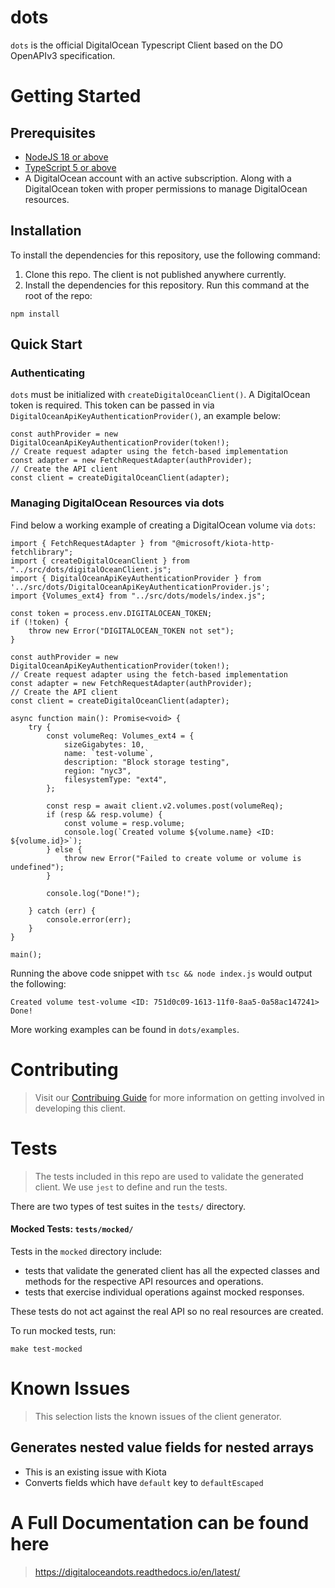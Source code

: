 # dots
`dots` is the official DigitalOcean Typescript Client based on the DO OpenAPIv3 specification. 

# Getting Started
## Prerequisites 
- [NodeJS 18 or above](https://nodejs.org/en/)
- [TypeScript 5 or above](https://www.typescriptlang.org/)
- A DigitalOcean account with an active subscription. Along with a DigitalOcean token with proper permissions to manage DigitalOcean resources.

## Installation

To install the dependencies for this repository, use the following command:

1. Clone this repo. The client is not published anywhere currently. 
2. Install the dependencies for this repository. Run this command at the root of the repo:
```
npm install
```

## Quick Start
### Authenticating 
`dots` must be initialized with `createDigitalOceanClient()`. A DigitalOcean token is required. This token can be passed in via `DigitalOceanApiKeyAuthenticationProvider()`, an example below:
```
const authProvider = new DigitalOceanApiKeyAuthenticationProvider(token!);
// Create request adapter using the fetch-based implementation
const adapter = new FetchRequestAdapter(authProvider);
// Create the API client
const client = createDigitalOceanClient(adapter);
```

### Managing DigitalOcean Resources via dots
Find below a working example of creating a DigitalOcean volume via `dots`:
```
import { FetchRequestAdapter } from "@microsoft/kiota-http-fetchlibrary";
import { createDigitalOceanClient } from "../src/dots/digitalOceanClient.js";
import { DigitalOceanApiKeyAuthenticationProvider } from '../src/dots/DigitalOceanApiKeyAuthenticationProvider.js';
import {Volumes_ext4} from "../src/dots/models/index.js";

const token = process.env.DIGITALOCEAN_TOKEN;
if (!token) {
    throw new Error("DIGITALOCEAN_TOKEN not set");
}

const authProvider = new DigitalOceanApiKeyAuthenticationProvider(token!);
// Create request adapter using the fetch-based implementation
const adapter = new FetchRequestAdapter(authProvider);
// Create the API client
const client = createDigitalOceanClient(adapter);

async function main(): Promise<void> {
    try {
        const volumeReq: Volumes_ext4 = {
            sizeGigabytes: 10,
            name: `test-volume`,
            description: "Block storage testing",
            region: "nyc3",
            filesystemType: "ext4",
        };

        const resp = await client.v2.volumes.post(volumeReq);
        if (resp && resp.volume) {
            const volume = resp.volume;
            console.log(`Created volume ${volume.name} <ID: ${volume.id}>`);
        } else {
            throw new Error("Failed to create volume or volume is undefined");
        }

        console.log("Done!");

    } catch (err) {
        console.error(err);
    }
}

main();
```

Running the above code snippet with `tsc && node index.js` would output the following:
```
Created volume test-volume <ID: 751d0c09-1613-11f0-8aa5-0a58ac147241>
Done!
```

More working examples can be found in `dots/examples`. 

# **Contributing**

>Visit our [Contribuing Guide](CONTRIBUTING.md) for more information on getting
involved in developing this client.

# **Tests**

>The tests included in this repo are used to validate the generated client.
We use `jest` to define and run the tests.

There are two types of test suites in the `tests/` directory.

#### Mocked Tests: `tests/mocked/`

Tests in the `mocked` directory include:

- tests that validate the generated client has all the expected classes and
  methods for the respective API resources and operations.
- tests that exercise individual operations against mocked responses.

These tests do not act against the real API so no real resources are created.

To run mocked tests, run:

```shell
make test-mocked
```
# **Known Issues**

>This selection lists the known issues of the client generator.

## Generates nested value fields for nested arrays

- This is an existing issue with Kiota
- Converts fields which have `default` key to `defaultEscaped` 


# **A Full Documentation can be found here**

> https://digitaloceandots.readthedocs.io/en/latest/

